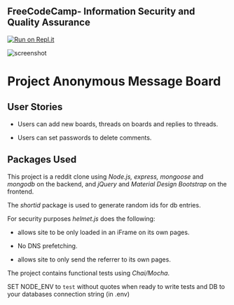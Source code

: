 ## **FreeCodeCamp**- Information Security and Quality Assurance

[![Run on Repl.it](https://repl.it/@MichaelTandy/Anonymous-Message-Board)](https://repl.it/@MichaelTandy/Anonymous-Message-Board)

![screenshot](https://user-images.githubusercontent.com/57681651/98569152-d6977680-22a9-11eb-8346-7ae5ce55af45.JPG)

# Project Anonymous Message Board

## User Stories

- Users can add new boards, threads on boards and replies to threads.

- Users can set passwords to delete comments.

## Packages Used

This project is a reddit clone using _Node.js, express, mongoose_ and _mongodb_ on the backend, and _jQuery_ and _Material Design Bootstrap_ on the frontend.

The _shortid_ package is used to generate random ids for db entries.

For security purposes _helmet.js_ does the following:

- allows site to be only loaded in an iFrame on its own pages.

- No DNS prefetching.

- allows site to only send the referrer to its own pages.

The project contains functional tests using _Chai/Mocha_.

SET NODE_ENV to `test` without quotes when ready to write tests and DB to your databases connection string (in .env)
